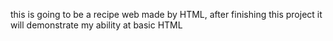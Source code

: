 this is going to be a recipe web made by HTML, after finishing this project it will demonstrate my ability at basic HTML

